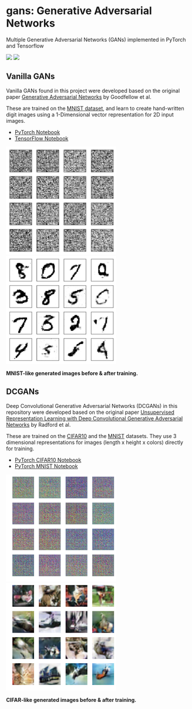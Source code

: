 #  gans: Generative Adversarial Networks
Multiple Generative Adversarial Networks (GANs) implemented in PyTorch and Tensorflow

<img src=".images/dcgan_mnist.gif" width="300"> <img src=".images/dcgan_cifar.gif" width="300">

## Vanilla GANs
Vanilla GANs found in this project were developed based on the original paper [Generative Adversarial Networks](https://arxiv.org/abs/1406.2661) by Goodfellow et al.

These are trained on the [MNIST dataset](http://yann.lecun.com/exdb/mnist/), and learn to create hand-written digit images using a 1-Dimensional vector representation for 2D input images.
- [PyTorch Notebook](https://github.com/diegoalejogm/gans/blob/master/Vanilla%20GAN%20PyTorch.ipynb)
- [TensorFlow Notebook](https://github.com/diegoalejogm/gans/blob/master/Vanilla%20GAN%20TensorFlow.ipynb)

<img src=".images/vanilla_mnist_pt_raw.png" width="300"> <img src=".images/vanilla_mnist_pt.png" width="300">

__MNIST-like generated images before & after training.__


## DCGANs
Deep Convolutional Generative Adversarial Networks (DCGANs) in this repository were developed based on the original paper [Unsupervised Representation Learning with Deep Convolutional Generative Adversarial Networks](https://arxiv.org/abs/1511.06434) by Radford et al.

These are trained on the [CIFAR10](https://www.cs.toronto.edu/~kriz/cifar.html) and the [MNIST](http://yann.lecun.com/exdb/mnist/) datasets. They use 3 dimensional representations for images (length x height x colors) directly for training.

- [PyTorch CIFAR10 Notebook](https://github.com/diegoalejogm/gans/blob/master/DC-GAN%20PyTorch.ipynb)
- [PyTorch MNIST Notebook](https://github.com/diegoalejogm/gans/blob/master/DC-GAN%20PyTorch%20(MNIST).ipynb)

<img src=".images/dcgan_cifar_pt_raw.png" width="300"> <img src=".images/dcgan_cifar_pt.png" width="300">

__CIFAR-like generated images before & after training.__
